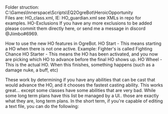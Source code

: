 Folder struction: C:\Games\Innerspace\Scripts\EQ2OgreBot\HeroicOpportunity\
Files are: HO_class.xml, IE: HO_guardian.xml
see XMLs in repo for examples.
 HO-Exclusions
If you have any more exclusions to be added please commit them directly here, or send me a message in discord @Jiimbo#6969.

How to use the new HO features in OgreBot.
HO Start - This means starting a HO when there is not one active. Example: Fighter's is called Fighting Chance
HO Starter - This means the HO has been activated, and you now are picking which HO to advance before the final HO shows up.
HO Wheel - This is the actual HO. When this finishes, something happens (such as a damage nuke, a buff, etc)

These work by determining if you have any abilities that can be cast that would advance the HO, and it chooses the fastest casting ability.
This works great... except some classes have some abilities that are very bad.
While some long term plans have this list be managed by a UI.. those are exactly what they are, long term plans. In the  short term, if you're capable of editing a text file, you can do the following:
